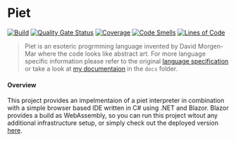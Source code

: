 # Piet 

[![Build](https://github.com/lethiess/piet/actions/workflows/build.yml/badge.svg?branch=main)](https://github.com/lethiess/piet/actions/workflows/build.yml) 
[![Quality Gate Status](https://sonarcloud.io/api/project_badges/measure?project=lethiess_piet&metric=alert_status&token=a723caac6e13b3c59c89a7417d4a7cb9c2859878)](https://sonarcloud.io/summary/new_code?id=lethiess_piet) [![Coverage](https://sonarcloud.io/api/project_badges/measure?project=lethiess_piet&metric=coverage&token=a723caac6e13b3c59c89a7417d4a7cb9c2859878)](https://sonarcloud.io/summary/new_code?id=lethiess_piet) [![Code Smells](https://sonarcloud.io/api/project_badges/measure?project=lethiess_piet&metric=code_smells&token=a723caac6e13b3c59c89a7417d4a7cb9c2859878)](https://sonarcloud.io/summary/new_code?id=lethiess_piet) [![Lines of Code](https://sonarcloud.io/api/project_badges/measure?project=lethiess_piet&metric=ncloc&token=a723caac6e13b3c59c89a7417d4a7cb9c2859878)](https://sonarcloud.io/summary/new_code?id=lethiess_piet)


> Piet is an esoteric progrmming language invented by David Morgen-Mar where the code looks like abstract art. 
For more language specific information please refer to the original [language specification](https://www.dangermouse.net/esoteric/piet.html) or 
take a look at [my documentaion](https://github.com/lethiess/piet/blob/main/docs/PIET.md) in the ```docs``` folder.

#### Overview 

This project provides an impelmentaion of a piet interpreter in combination with a simple browser based IDE written in C# using .NET and Blazor.
Blazor provides a build as WebAssembly, so you can run this project witout any additional infrastructure setup, or simply check out the 
deployed version [here](https://lethiess.github.io/piet). 





